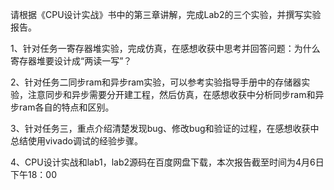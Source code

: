 请根据《CPU设计实战》书中的第三章讲解，完成Lab2的三个实验，并撰写实验报告。

1、针对任务一寄存器堆实验，完成仿真，在感想收获中思考并回答问题：为什么寄存器堆要设计成“两读一写”？

2、针对任务二同步ram和异步ram实验，可以参考实验指导手册中的存储器实验，注意同步和异步需要分开建工程，然后仿真，在感想收获中分析同步ram和异步ram各自的特点和区别。

3、针对任务三，重点介绍清楚发现bug、修改bug和验证的过程，在感想收获中总结使用vivado调试的经验步骤。

4、CPU设计实战和lab1，lab2源码在百度网盘下载，本次报告截至时间为4月6日下午18：00